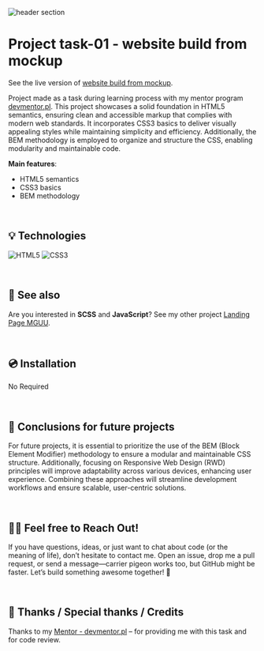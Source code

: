 
![header section](./assets/demo.png)


# Project task-01 - website build from mockup

See the live version of [website build from mockup](https://code-mike-code.github.io/Website-design-from-mockup/).

Project made as a task during learning process with my mentor program [devmentor.pl](https://devmentor.pl/). This project showcases a solid foundation in HTML5 semantics, ensuring clean and accessible markup that complies with modern web standards. It incorporates CSS3 basics to deliver visually appealing styles while maintaining simplicity and efficiency. Additionally, the BEM methodology is employed to organize and structure the CSS, enabling modularity and maintainable code.

**Main features**:
- HTML5 semantics
- CSS3 basics
- BEM methodology



&nbsp;
 
## 💡 Technologies
![HTML5](https://img.shields.io/badge/html5-%23E34F26.svg?style=for-the-badge&logo=html5&logoColor=white)
![CSS3](https://img.shields.io/badge/css3-%231572B6.svg?style=for-the-badge&logo=css3&logoColor=white)


&nbsp;
 
## 🔗 See also

Are you interested in **SCSS** and **JavaScript**? See my other project [Landing Page MGUU](https://code-mike-code.github.io/landing_page_project/).

&nbsp;
 
## 💿 Installation

No Required


&nbsp;

## 💭 Conclusions for future projects

For future projects, it is essential to prioritize the use of the BEM (Block Element Modifier) methodology to ensure a modular and maintainable CSS structure. Additionally, focusing on Responsive Web Design (RWD) principles will improve adaptability across various devices, enhancing user experience. Combining these approaches will streamline development workflows and ensure scalable, user-centric solutions.


&nbsp;

## 🙋‍♂️ Feel free to Reach Out!
If you have questions, ideas, or just want to chat about code (or the meaning of life), don’t hesitate to contact me. Open an issue, drop me a pull request, or send a message—carrier pigeon works too, but GitHub might be faster. Let’s build something awesome together! 🚀


&nbsp;

## 👏 Thanks / Special thanks / Credits
Thanks to my [Mentor - devmentor.pl](https://devmentor.pl/) – for providing me with this task and for code review.

